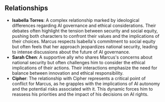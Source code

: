 ## Relationships
- **Isabella Torres**: A complex relationship marked by ideological differences regarding AI governance and ethical considerations. Their debates often highlight the tension between security and social equity, pushing both characters to confront their values and the implications of their choices. Marcus respects Isabella's commitment to social equity but often feels that her approach jeopardizes national security, leading to intense discussions about the future of AI governance.
- **Sarah Chen**: A supportive ally who shares Marcus's concerns about national security but often challenges him to consider the ethical implications of their actions. Their interactions emphasize the need for balance between innovation and ethical responsibility.
- **Cipher**: The relationship with Cipher represents a critical point of conflict for Marcus, as he grapples with the implications of AI autonomy and the potential risks associated with it. This dynamic forces him to reassess his priorities and the impact of his decisions on AI rights.
